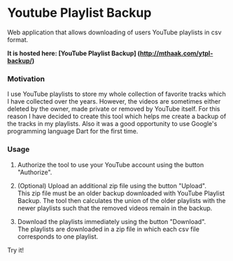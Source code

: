Youtube Playlist Backup
=======================

Web application that allows downloading of users YouTube playlists in csv format.

**It is hosted here: [YouTube Playlist Backup] (http://mthaak.com/ytpl-backup/)**

### Motivation
I use YouTube playlists to store my whole collection of favorite tracks which I have collected over the years. However, the videos are sometimes either deleted by the owner, made private or removed by YouTube itself. For this reason I have decided to create this tool which helps me create a backup of the tracks in my playlists. Also it was a good opportunity to use Google's programming language Dart for the first time. 

### Usage
1. Authorize the tool to use your YouTube account using the button "Authorize".  

2. (Optional) Upload an additional zip file using the button "Upload".  
This zip file must be an older backup downloaded with YouTube Playlist Backup. The tool then calculates the union of the older playlists with the newer playlists such that the removed videos remain in the backup.   

3. Download the playlists immediately using the button "Download".  
The playlists are downloaded in a zip file in which each csv file corresponds to one playlist.

Try it!
